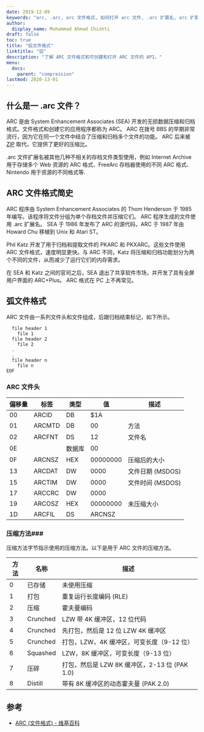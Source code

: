 ```yaml
---
date: 2019-12-09
keywords: "arc, .arc, arc 文件格式, 如何打开 arc 文件, .arc 扩展名, arc 扩展名"
author:
  display_name: Muhammad Ahmad Chishti
draft: false
toc: true
title: "弧文件格式"
linktitle: "弧"
description: "了解 ARC 文件格式和可创建和打开 ARC 文件的 API。"
menu:
  docs:
    parent: "compression"
lastmod: 2020-13-01
---
```


## 什么是一 .arc 文件？

ARC 是由 System Enhancement Associates (SEA) 开发的无损数据压缩和归档格式。文件格式和创建它的应用程序都称为 ARC。 ARC 在拨号 BBS 的早期非常流行，因为它在同一个文件中结合了压缩和归档多个文件的功能。 ARC 后来被 [ZIP](/zh/compression/zip/) 取代，它提供了更好的压缩比。

.arc 文件扩展名被其他几种不相关的存档文件类型使用，例如 Internet Archive 用于存储多个 Web 资源的 ARC 格式、FreeArc 存档器使用的不同 ARC 格式、Nintendo 用于资源的不同格式等.

## ARC 文件格式简史

ARC 程序由 System Enhancement Associates 的 Thom Henderson 于 1985 年编写。该程序将文件分组为单个存档文件并压缩它们。 ARC 程序生成的文件使用 .arc 扩展名。 SEA 于 1986 年发布了 ARC 的源代码，ARC 于 1987 年由 Howard Chu 移植到 Unix 和 Atari ST。

Phil Katz 开发了用于归档和提取文件的 PKARC 和 PKXARC。这些文件使用 ARC 文件格式，速度明显更快。与 ARC 不同，Katz 将压缩和归档功能划分为两个不同的文件，从而减少了运行它们的内存需求。

在 SEA 和 Katz 之间的官司之后，SEA 退出了共享软件市场，并开发了具有全屏用户界面的 ARC+Plus。 ARC 格式在 PC 上不再常见。

## 弧文件格式

ARC 文件由一系列文件头和文件组成，后跟归档结束标记，如下所示。

```console
  file header 1
    file 1
  file header 2
    file 2
  .
  .
  file header n
    file n
EOF
```

### ARC 文件头 ###

|偏移量|标签|类型|值|描述|
|---|---|---|---|---|
|00|ARCID |DB|$1A| |
|01|ARCMTD|DB|00|方法|
|02|ARCFNT|DS|12|文件名|
|0E| |数据库|00| |
|0F|ARCNSZ|HEX|00000000|压缩后的大小|
|13|ARCDAT|DW|0000|文件日期 (MSDOS)|
|15|ARCTIM|DW|0000|文件时间 (MSDOS)|
|17|ARCCRC|DW|0000| |
|19|ARCOSZ|HEX|00000000|未压缩大小|
|1D|ARCFIL|DS|ARCNSZ| |

### 压缩方法###

压缩方法字节指示使用的压缩方法。以下是用于 ARC 文件的压缩方法。

|方法|名称|描述|
|---|---|---|
|0|已存储|未使用压缩|
|1|打包|重复运行长度编码 (RLE)|
|2|压缩|霍夫曼编码|
|3|Crunched|LZW 带 4K 缓冲区，12 位代码|
|4|Crunched|先打包，然后是 12 位 LZW 4K 缓冲区|
|5|Crunched|打包，LZW，4K 缓冲区，可变长度（9-12 位）|
|6|Squashed|LZW，8K 缓冲区，可变长度（9-13 位）|
|7|压碎|打包，然后是 LZW 8K 缓冲区，2-13 位 (PAK 1.0)|
|8|Distill|带有 8K 缓冲区的动态霍夫曼 (PAK 2.0)|

## 参考

- [ARC (文件格式) - 维基百科](https://en.wikipedia.org/wiki/ARC_(file_format))

